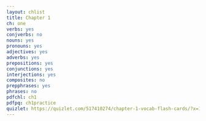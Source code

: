 ```yaml
---
layout: chlist
title: Chapter 1
ch: one
verbs: yes
conjverbs: no
nouns: yes
pronouns: yes
adjectives: yes
adverbs: yes
prepositions: yes
conjunctions: yes
interjections: yes
composites: no
prepphrases: yes
phrases: no
pdfchl: ch1
pdfpq: ch1practice
quizlet: https://quizlet.com/517410274/chapter-1-vocab-flash-cards/?x=1jqt
---
```



